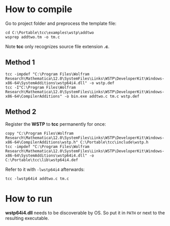 # How to compile

Go to project folder and preprocess the template file:

```
cd C:\Portable\tcc\examples\wstp\addtwo
wsprep addtwo.tm -o tm.c
```

Note **tcc** only recognizes source file extension **.c**.

## Method 1

```
tcc -impdef "C:\Program Files\Wolfram Research\Mathematica\12.0\SystemFiles\Links\WSTP\DeveloperKit\Windows-x86-64\SystemAdditions\wstp64i4.dll" -o wstp.def
tcc -I"C:\Program Files\Wolfram Research\Mathematica\12.0\SystemFiles\Links\WSTP\DeveloperKit\Windows-x86-64\CompilerAdditions" -o bin.exe addtwo.c tm.c wstp.def
```

## Method 2

Register the **WSTP** to **tcc** permanently for once:

```
copy "C:\Program Files\Wolfram Research\Mathematica\12.0\SystemFiles\Links\WSTP\DeveloperKit\Windows-x86-64\CompilerAdditions\wstp.h" C:\Portable\tcc\include\wstp.h
tcc -impdef "C:\Program Files\Wolfram Research\Mathematica\12.0\SystemFiles\Links\WSTP\DeveloperKit\Windows-x86-64\SystemAdditions\wstp64i4.dll" -o C:\Portable\tcc\lib\wstp64i4.def
```

Refer to it with `-lwstp64i4` afterwards:

```
tcc -lwstp64i4 addtwo.c tm.c
```

# How to run

**wstp64i4.dll** needs to be discoverable by OS. So put it in `PATH` or next to the resulting executable.
